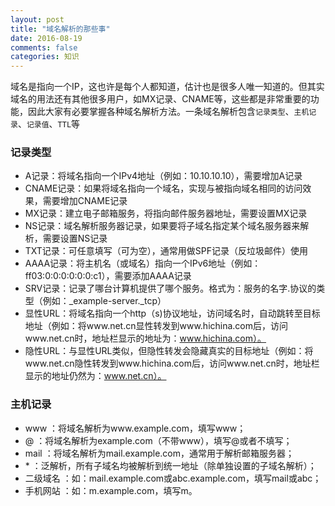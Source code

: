 ```yaml
---
layout: post
title: "域名解析的那些事"
date: 2016-08-19
comments: false
categories: 知识
---
```


域名是指向一个IP，这也许是每个人都知道，估计也是很多人唯一知道的。但其实域名的用法还有其他很多用户，如MX记录、CNAME等，这些都是非常重要的功能，因此大家有必要掌握各种域名解析方法。一条域名解析包含`记录类型`、`主机记录`、`记录值`、`TTL`等

### 记录类型

* A记录：将域名指向一个IPv4地址（例如：10.10.10.10），需要增加A记录
* CNAME记录：如果将域名指向一个域名，实现与被指向域名相同的访问效果，需要增加CNAME记录
* MX记录：建立电子邮箱服务，将指向邮件服务器地址，需要设置MX记录
* NS记录：域名解析服务器记录，如果要将子域名指定某个域名服务器来解析，需要设置NS记录
* TXT记录：可任意填写（可为空），通常用做SPF记录（反垃圾邮件）使用
* AAAA记录：将主机名（或域名）指向一个IPv6地址（例如：ff03:0:0:0:0:0:0:c1），需要添加AAAA记录
* SRV记录：记录了哪台计算机提供了哪个服务。格式为：服务的名字.协议的类型（例如：_example-server._tcp）
* 显性URL：将域名指向一个http（s)协议地址，访问域名时，自动跳转至目标地址（例如：将www.net.cn显性转发到www.hichina.com后，访问www.net.cn时，地址栏显示的地址为：www.hichina.com）。
* 隐性URL：与显性URL类似，但隐性转发会隐藏真实的目标地址（例如：将www.net.cn隐性转发到www.hichina.com后，访问www.net.cn时，地址栏显示的地址仍然为：www.net.cn）。


### 主机记录
* www ：将域名解析为www.example.com，填写www；
* @ ：将域名解析为example.com（不带www），填写@或者不填写；
* mail ：将域名解析为mail.example.com，通常用于解析邮箱服务器；
* \* ：泛解析，所有子域名均被解析到统一地址（除单独设置的子域名解析）；
* 二级域名 ：如：mail.example.com或abc.example.com，填写mail或abc；
* 手机网站 ：如：m.example.com，填写m。

